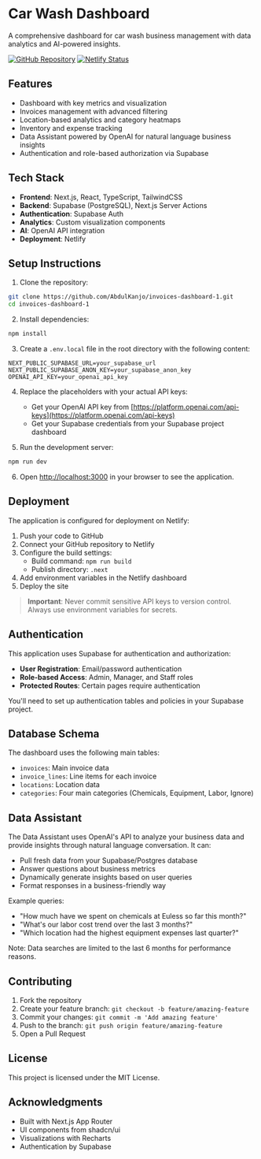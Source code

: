 # Car Wash Dashboard

A comprehensive dashboard for car wash business management with data analytics and AI-powered insights.

[![GitHub Repository](https://img.shields.io/badge/GitHub-Repository-blue.svg)](https://github.com/AbdulKanjo/invoices-dashboard-1)
[![Netlify Status](https://img.shields.io/badge/Netlify-Deployed-success.svg)](https://app.netlify.com/)

## Features

- Dashboard with key metrics and visualization
- Invoices management with advanced filtering
- Location-based analytics and category heatmaps
- Inventory and expense tracking
- Data Assistant powered by OpenAI for natural language business insights
- Authentication and role-based authorization via Supabase

## Tech Stack

- **Frontend**: Next.js, React, TypeScript, TailwindCSS
- **Backend**: Supabase (PostgreSQL), Next.js Server Actions
- **Authentication**: Supabase Auth
- **Analytics**: Custom visualization components
- **AI**: OpenAI API integration
- **Deployment**: Netlify

## Setup Instructions

1. Clone the repository:
```bash
git clone https://github.com/AbdulKanjo/invoices-dashboard-1.git
cd invoices-dashboard-1
```

2. Install dependencies:
```bash
npm install
```

3. Create a `.env.local` file in the root directory with the following content:
```
NEXT_PUBLIC_SUPABASE_URL=your_supabase_url
NEXT_PUBLIC_SUPABASE_ANON_KEY=your_supabase_anon_key
OPENAI_API_KEY=your_openai_api_key
```

4. Replace the placeholders with your actual API keys:
   - Get your OpenAI API key from [https://platform.openai.com/api-keys](https://platform.openai.com/api-keys)
   - Get your Supabase credentials from your Supabase project dashboard

5. Run the development server:
```bash
npm run dev
```

6. Open [http://localhost:3000](http://localhost:3000) in your browser to see the application.

## Deployment

The application is configured for deployment on Netlify:

1. Push your code to GitHub
2. Connect your GitHub repository to Netlify
3. Configure the build settings:
   - Build command: `npm run build`
   - Publish directory: `.next`
4. Add environment variables in the Netlify dashboard
5. Deploy the site

> **Important**: Never commit sensitive API keys to version control. Always use environment variables for secrets.

## Authentication

This application uses Supabase for authentication and authorization:

- **User Registration**: Email/password authentication
- **Role-based Access**: Admin, Manager, and Staff roles
- **Protected Routes**: Certain pages require authentication

You'll need to set up authentication tables and policies in your Supabase project.

## Database Schema

The dashboard uses the following main tables:
- `invoices`: Main invoice data
- `invoice_lines`: Line items for each invoice
- `locations`: Location data
- `categories`: Four main categories (Chemicals, Equipment, Labor, Ignore)

## Data Assistant

The Data Assistant uses OpenAI's API to analyze your business data and provide insights through natural language conversation. It can:

- Pull fresh data from your Supabase/Postgres database
- Answer questions about business metrics
- Dynamically generate insights based on user queries
- Format responses in a business-friendly way

Example queries:
- "How much have we spent on chemicals at Euless so far this month?"
- "What's our labor cost trend over the last 3 months?"
- "Which location had the highest equipment expenses last quarter?"

Note: Data searches are limited to the last 6 months for performance reasons.

## Contributing

1. Fork the repository
2. Create your feature branch: `git checkout -b feature/amazing-feature`
3. Commit your changes: `git commit -m 'Add amazing feature'`
4. Push to the branch: `git push origin feature/amazing-feature`
5. Open a Pull Request

## License

This project is licensed under the MIT License.

## Acknowledgments

- Built with Next.js App Router
- UI components from shadcn/ui
- Visualizations with Recharts
- Authentication by Supabase
